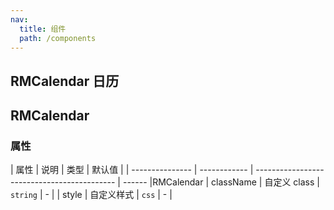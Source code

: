 ```yaml
---
nav:
  title: 组件
  path: /components
---
```


## RMCalendar 日历

<code src="./demos/demo1.tsx"></code>

## RMCalendar

### 属性

| 属性 | 说明 | 类型 | 默认值 |
| --------------- | ------------ | ------------------------------------------- | ------ |RMCalendar
| className | 自定义 class | `string` | - |
| style | 自定义样式 | `css` | - |
